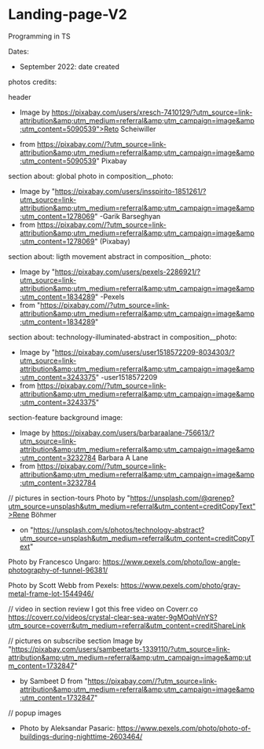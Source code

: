 # Landing-page-V2
Programming in TS

Dates:
  - September 2022: date created

photos credits: 

header 
- Image by https://pixabay.com/users/xresch-7410129/?utm_source=link-attribution&amp;utm_medium=referral&amp;utm_campaign=image&amp;utm_content=5090539">Reto Scheiwiller

- from https://pixabay.com//?utm_source=link-attribution&amp;utm_medium=referral&amp;utm_campaign=image&amp;utm_content=5090539" Pixabay


section about: global photo in composition__photo:
- Image by "https://pixabay.com/users/insspirito-1851261/?utm_source=link-attribution&amp;utm_medium=referral&amp;utm_campaign=image&amp;utm_content=1278069"
-Garik Barseghyan 
- from https://pixabay.com//?utm_source=link-attribution&amp;utm_medium=referral&amp;utm_campaign=image&amp;utm_content=1278069" (Pixabay)

section about: ligth movement abstract in composition__photo:
- Image by "https://pixabay.com/users/pexels-2286921/?utm_source=link-attribution&amp;utm_medium=referral&amp;utm_campaign=image&amp;utm_content=1834289"
-Pexels
- from "https://pixabay.com//?utm_source=link-attribution&amp;utm_medium=referral&amp;utm_campaign=image&amp;utm_content=1834289"

section about: technology-illuminated-abstract in composition__photo: 
- Image by "https://pixabay.com/users/user1518572209-8034303/?utm_source=link-attribution&amp;utm_medium=referral&amp;utm_campaign=image&amp;utm_content=3243375"
-user1518572209 
- from https://pixabay.com//?utm_source=link-attribution&amp;utm_medium=referral&amp;utm_campaign=image&amp;utm_content=3243375"


section-feature background image:
- Image by https://pixabay.com/users/barbaraalane-756613/?utm_source=link-attribution&amp;utm_medium=referral&amp;utm_campaign=image&amp;utm_content=3232784 
Barbara A Lane
- from https://pixabay.com//?utm_source=link-attribution&amp;utm_medium=referral&amp;utm_campaign=image&amp;utm_content=3232784



// pictures in section-tours
Photo by "https://unsplash.com/@qrenep?utm_source=unsplash&utm_medium=referral&utm_content=creditCopyText">Rene Böhmer 
- on "https://unsplash.com/s/photos/technology-abstract?utm_source=unsplash&utm_medium=referral&utm_content=creditCopyText"
  
Photo by Francesco Ungaro: https://www.pexels.com/photo/low-angle-photography-of-tunnel-96381/

Photo by Scott Webb from Pexels: https://www.pexels.com/photo/gray-metal-frame-lot-1544946/


// video in section review
I got this free video on Coverr.co https://coverr.co/videos/crystal-clear-sea-water-9gMOqhVnYS?utm_source=coverr&utm_medium=referral&utm_content=creditShareLink


// pictures on subscribe section
Image by "https://pixabay.com/users/sambeetarts-1339110/?utm_source=link-attribution&amp;utm_medium=referral&amp;utm_campaign=image&amp;utm_content=1732847" 

- by Sambeet D</a> from "https://pixabay.com//?utm_source=link-attribution&amp;utm_medium=referral&amp;utm_campaign=image&amp;utm_content=1732847"


// popup images 
- Photo by Aleksandar Pasaric: https://www.pexels.com/photo/photo-of-buildings-during-nighttime-2603464/

